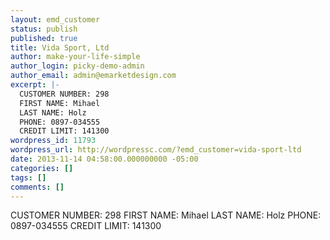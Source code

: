 ```yaml
---
layout: emd_customer
status: publish
published: true
title: Vida Sport, Ltd
author: make-your-life-simple
author_login: picky-demo-admin
author_email: admin@emarketdesign.com
excerpt: |-
  CUSTOMER NUMBER: 298
  FIRST NAME: Mihael
  LAST NAME: Holz
  PHONE: 0897-034555
  CREDIT LIMIT: 141300
wordpress_id: 11793
wordpress_url: http://wordpressc.com/?emd_customer=vida-sport-ltd
date: 2013-11-14 04:58:00.000000000 -05:00
categories: []
tags: []
comments: []
---
```

CUSTOMER NUMBER: 298
FIRST NAME: Mihael
LAST NAME: Holz
PHONE: 0897-034555
CREDIT LIMIT: 141300
